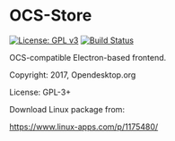 # OCS-Store

[![License: GPL v3](https://img.shields.io/badge/License-GPL%20v3-blue.svg)](https://www.gnu.org/licenses/gpl-3.0)
[![Build Status](https://travis-ci.org/opendesktop/ocsstore.svg?branch=master)](https://travis-ci.org/opendesktop/ocsstore)

OCS-compatible Electron-based frontend.

Copyright: 2017, Opendesktop.org

License: GPL-3+

Download Linux package from:

https://www.linux-apps.com/p/1175480/
